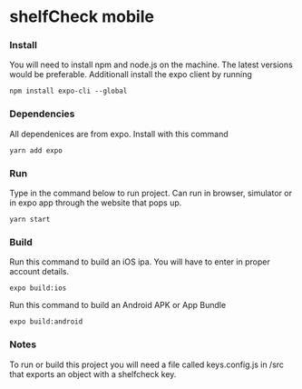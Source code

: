 # shelfCheck mobile

### Install

You will need to install npm and node.js on the machine. The latest versions would be preferable. Additionall install the expo client by running

`npm install expo-cli --global`

### Dependencies

All dependenices are from expo. Install with this command

`yarn add expo`

### Run

Type in the command below to run project. Can run in browser, simulator or in expo app through the website that pops up.

`yarn start`

### Build

Run this command to build an iOS ipa. You will have to enter in proper account details.

`expo build:ios`

Run this command to build an Android APK or App Bundle

`expo build:android`

### Notes

To run or build this project you will need a file called keys.config.js in /src that exports an object with a shelfcheck key.
